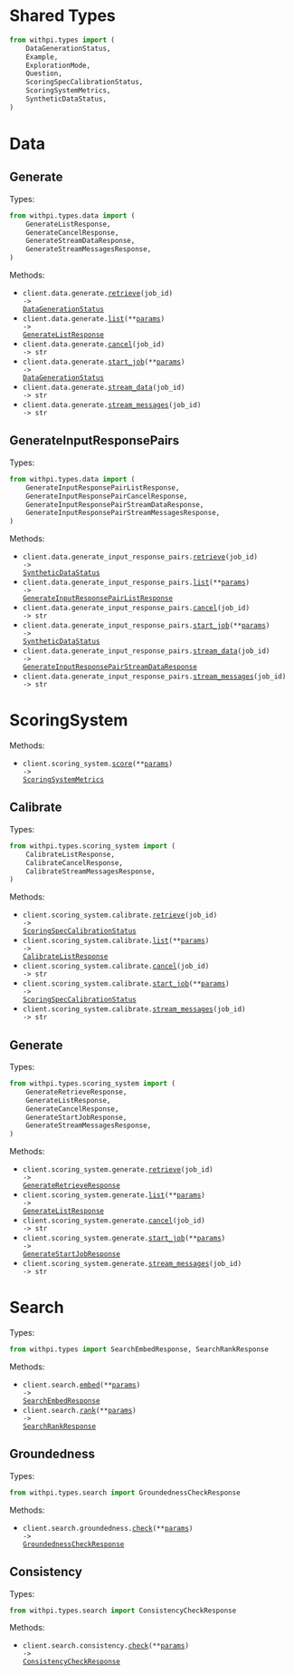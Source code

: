 # Shared Types

```python
from withpi.types import (
    DataGenerationStatus,
    Example,
    ExplorationMode,
    Question,
    ScoringSpecCalibrationStatus,
    ScoringSystemMetrics,
    SyntheticDataStatus,
)
```

# Data

## Generate

Types:

```python
from withpi.types.data import (
    GenerateListResponse,
    GenerateCancelResponse,
    GenerateStreamDataResponse,
    GenerateStreamMessagesResponse,
)
```

Methods:

- <code title="get /data/generate/{job_id}">client.data.generate.<a href="./src/withpi/resources/data/generate.py">retrieve</a>(job_id) -> <a href="./src/withpi/types/shared/data_generation_status.py">DataGenerationStatus</a></code>
- <code title="get /data/generate">client.data.generate.<a href="./src/withpi/resources/data/generate.py">list</a>(\*\*<a href="src/withpi/types/data/generate_list_params.py">params</a>) -> <a href="./src/withpi/types/data/generate_list_response.py">GenerateListResponse</a></code>
- <code title="delete /data/generate/{job_id}">client.data.generate.<a href="./src/withpi/resources/data/generate.py">cancel</a>(job_id) -> str</code>
- <code title="post /data/generate">client.data.generate.<a href="./src/withpi/resources/data/generate.py">start_job</a>(\*\*<a href="src/withpi/types/data/generate_start_job_params.py">params</a>) -> <a href="./src/withpi/types/shared/data_generation_status.py">DataGenerationStatus</a></code>
- <code title="get /data/generate/{job_id}/data">client.data.generate.<a href="./src/withpi/resources/data/generate.py">stream_data</a>(job_id) -> str</code>
- <code title="get /data/generate/{job_id}/messages">client.data.generate.<a href="./src/withpi/resources/data/generate.py">stream_messages</a>(job_id) -> str</code>

## GenerateInputResponsePairs

Types:

```python
from withpi.types.data import (
    GenerateInputResponsePairListResponse,
    GenerateInputResponsePairCancelResponse,
    GenerateInputResponsePairStreamDataResponse,
    GenerateInputResponsePairStreamMessagesResponse,
)
```

Methods:

- <code title="get /data/generate_input_response_pairs/{job_id}">client.data.generate_input_response_pairs.<a href="./src/withpi/resources/data/generate_input_response_pairs.py">retrieve</a>(job_id) -> <a href="./src/withpi/types/shared/synthetic_data_status.py">SyntheticDataStatus</a></code>
- <code title="get /data/generate_input_response_pairs">client.data.generate_input_response_pairs.<a href="./src/withpi/resources/data/generate_input_response_pairs.py">list</a>(\*\*<a href="src/withpi/types/data/generate_input_response_pair_list_params.py">params</a>) -> <a href="./src/withpi/types/data/generate_input_response_pair_list_response.py">GenerateInputResponsePairListResponse</a></code>
- <code title="delete /data/generate_input_response_pairs/{job_id}">client.data.generate_input_response_pairs.<a href="./src/withpi/resources/data/generate_input_response_pairs.py">cancel</a>(job_id) -> str</code>
- <code title="post /data/generate_input_response_pairs">client.data.generate_input_response_pairs.<a href="./src/withpi/resources/data/generate_input_response_pairs.py">start_job</a>(\*\*<a href="src/withpi/types/data/generate_input_response_pair_start_job_params.py">params</a>) -> <a href="./src/withpi/types/shared/synthetic_data_status.py">SyntheticDataStatus</a></code>
- <code title="get /data/generate_input_response_pairs/{job_id}/data">client.data.generate_input_response_pairs.<a href="./src/withpi/resources/data/generate_input_response_pairs.py">stream_data</a>(job_id) -> <a href="./src/withpi/types/data/generate_input_response_pair_stream_data_response.py">GenerateInputResponsePairStreamDataResponse</a></code>
- <code title="get /data/generate_input_response_pairs/{job_id}/messages">client.data.generate_input_response_pairs.<a href="./src/withpi/resources/data/generate_input_response_pairs.py">stream_messages</a>(job_id) -> str</code>

# ScoringSystem

Methods:

- <code title="post /scoring_system/score">client.scoring_system.<a href="./src/withpi/resources/scoring_system/scoring_system.py">score</a>(\*\*<a href="src/withpi/types/scoring_system_score_params.py">params</a>) -> <a href="./src/withpi/types/shared/scoring_system_metrics.py">ScoringSystemMetrics</a></code>

## Calibrate

Types:

```python
from withpi.types.scoring_system import (
    CalibrateListResponse,
    CalibrateCancelResponse,
    CalibrateStreamMessagesResponse,
)
```

Methods:

- <code title="get /scoring_system/calibrate/{job_id}">client.scoring_system.calibrate.<a href="./src/withpi/resources/scoring_system/calibrate.py">retrieve</a>(job_id) -> <a href="./src/withpi/types/shared/scoring_spec_calibration_status.py">ScoringSpecCalibrationStatus</a></code>
- <code title="get /scoring_system/calibrate">client.scoring_system.calibrate.<a href="./src/withpi/resources/scoring_system/calibrate.py">list</a>(\*\*<a href="src/withpi/types/scoring_system/calibrate_list_params.py">params</a>) -> <a href="./src/withpi/types/scoring_system/calibrate_list_response.py">CalibrateListResponse</a></code>
- <code title="delete /scoring_system/calibrate/{job_id}">client.scoring_system.calibrate.<a href="./src/withpi/resources/scoring_system/calibrate.py">cancel</a>(job_id) -> str</code>
- <code title="post /scoring_system/calibrate">client.scoring_system.calibrate.<a href="./src/withpi/resources/scoring_system/calibrate.py">start_job</a>(\*\*<a href="src/withpi/types/scoring_system/calibrate_start_job_params.py">params</a>) -> <a href="./src/withpi/types/shared/scoring_spec_calibration_status.py">ScoringSpecCalibrationStatus</a></code>
- <code title="get /scoring_system/calibrate/{job_id}/messages">client.scoring_system.calibrate.<a href="./src/withpi/resources/scoring_system/calibrate.py">stream_messages</a>(job_id) -> str</code>

## Generate

Types:

```python
from withpi.types.scoring_system import (
    GenerateRetrieveResponse,
    GenerateListResponse,
    GenerateCancelResponse,
    GenerateStartJobResponse,
    GenerateStreamMessagesResponse,
)
```

Methods:

- <code title="get /scoring_system/generate/{job_id}">client.scoring_system.generate.<a href="./src/withpi/resources/scoring_system/generate.py">retrieve</a>(job_id) -> <a href="./src/withpi/types/scoring_system/generate_retrieve_response.py">GenerateRetrieveResponse</a></code>
- <code title="get /scoring_system/generate">client.scoring_system.generate.<a href="./src/withpi/resources/scoring_system/generate.py">list</a>(\*\*<a href="src/withpi/types/scoring_system/generate_list_params.py">params</a>) -> <a href="./src/withpi/types/scoring_system/generate_list_response.py">GenerateListResponse</a></code>
- <code title="delete /scoring_system/generate/{job_id}">client.scoring_system.generate.<a href="./src/withpi/resources/scoring_system/generate.py">cancel</a>(job_id) -> str</code>
- <code title="post /scoring_system/generate">client.scoring_system.generate.<a href="./src/withpi/resources/scoring_system/generate.py">start_job</a>(\*\*<a href="src/withpi/types/scoring_system/generate_start_job_params.py">params</a>) -> <a href="./src/withpi/types/scoring_system/generate_start_job_response.py">GenerateStartJobResponse</a></code>
- <code title="get /scoring_system/generate/{job_id}/messages">client.scoring_system.generate.<a href="./src/withpi/resources/scoring_system/generate.py">stream_messages</a>(job_id) -> str</code>

# Search

Types:

```python
from withpi.types import SearchEmbedResponse, SearchRankResponse
```

Methods:

- <code title="post /search/embed">client.search.<a href="./src/withpi/resources/search/search.py">embed</a>(\*\*<a href="src/withpi/types/search_embed_params.py">params</a>) -> <a href="./src/withpi/types/search_embed_response.py">SearchEmbedResponse</a></code>
- <code title="post /search/query_to_passage/score">client.search.<a href="./src/withpi/resources/search/search.py">rank</a>(\*\*<a href="src/withpi/types/search_rank_params.py">params</a>) -> <a href="./src/withpi/types/search_rank_response.py">SearchRankResponse</a></code>

## Groundedness

Types:

```python
from withpi.types.search import GroundednessCheckResponse
```

Methods:

- <code title="post /search/groundedness/check">client.search.groundedness.<a href="./src/withpi/resources/search/groundedness.py">check</a>(\*\*<a href="src/withpi/types/search/groundedness_check_params.py">params</a>) -> <a href="./src/withpi/types/search/groundedness_check_response.py">GroundednessCheckResponse</a></code>

## Consistency

Types:

```python
from withpi.types.search import ConsistencyCheckResponse
```

Methods:

- <code title="post /search/consistency/check">client.search.consistency.<a href="./src/withpi/resources/search/consistency.py">check</a>(\*\*<a href="src/withpi/types/search/consistency_check_params.py">params</a>) -> <a href="./src/withpi/types/search/consistency_check_response.py">ConsistencyCheckResponse</a></code>
